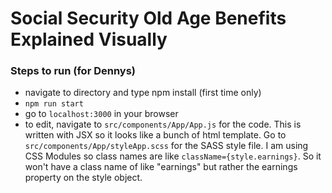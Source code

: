 # Social Security Old Age Benefits Explained Visually

### Steps to run (for Dennys)
+ navigate to directory and type npm install (first time only)
+ ```npm run start ```
+ go to ```localhost:3000``` in your browser
+ to edit, navigate to ```src/components/App/App.js``` for the code. This is written with JSX so it looks like a bunch of html template. Go to ```src/components/App/styleApp.scss``` for the SASS style file. I am using CSS Modules so class names are like ```className={style.earnings}```. So it won't have a class name of like "earnings" but rather the earnings property on the style object.